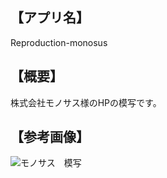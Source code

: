 ## 【アプリ名】　
Reproduction-monosus

## 【概要】
株式会社モノサス様のHPの模写です。

## 【参考画像】
![モノサス　模写](https://user-images.githubusercontent.com/60679433/85113068-acd5a880-b251-11ea-9676-5ba864838ce6.jpg)